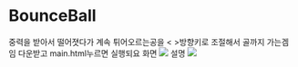 # BounceBall
중력을 받아서 떨어졋다가 계속 튀어오르는공을 < >방향키로 조절해서 골까지 가는겜임 다운받고 main.html누르면 실행되요
화면
<img src="https://postfiles.pstatic.net/MjAxOTA1MDhfMTcz/MDAxNTU3MjgyNTE2OTky.E-FHM9deLn3CH2ShdsaQosdUaxUJ9l_BqWqQG2atPzYg.ulsfSGw03JVGoYdA4laNt-IHD2N5EbIwjaMEDRsCeysg.PNG.p8137213/bounceballMain.png?type=w773">
설명
<img src="https://postfiles.pstatic.net/MjAxOTA1MDhfMTY5/MDAxNTU3MjgyNTI4MDY2.vXrkjJQrafEp3kprQjPvSsJQMw0C-h2XA4YpWkxUci0g.61mW_apQ_O6ARwQG9gGu77iyvYXwcsiD0GKXvKq1MaQg.PNG.p8137213/%EA%B3%B5%ED%8A%80%EA%B8%B0%EA%B8%B0_%EA%B2%8C%EC%9E%84%EC%86%8C%EA%B0%9C.PNG?type=w773">
